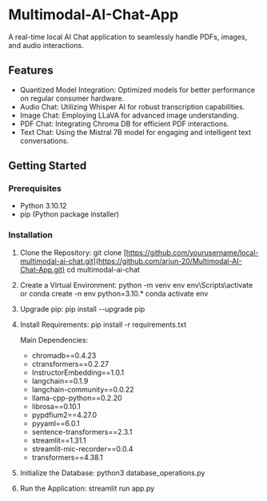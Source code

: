 # Multimodal-AI-Chat-App
A real-time local AI Chat application to seamlessly handle PDFs, images, and audio interactions.
## Features

- Quantized Model Integration: Optimized models for better performance on regular consumer hardware.
- Audio Chat: Utilizing Whisper AI for robust transcription capabilities.
- Image Chat: Employing LLaVA for advanced image understanding.
- PDF Chat: Integrating Chroma DB for efficient PDF interactions.
- Text Chat: Using the Mistral 7B model for engaging and intelligent text conversations.

## Getting Started

### Prerequisites

- Python 3.10.12
- pip (Python package installer)

### Installation

1. Clone the Repository:
    git clone [https://github.com/yourusername/local-multimodal-ai-chat.git](https://github.com/arjun-20/Multimodal-AI-Chat-App.git)
    cd multimodal-ai-chat

    
2. Create a Virtual Environment:
    python -m venv env
    env\Scripts\activate
    or
   conda create -n env python=3.10.*
   conda activate env
    

4. Upgrade pip:
    pip install --upgrade pip
    

5. Install Requirements:
    pip install -r requirements.txt
    

    Main Dependencies:
    - chromadb==0.4.23
    - ctransformers==0.2.27
    - InstructorEmbedding==1.0.1
    - langchain==0.1.9
    - langchain-community==0.0.22
    - llama-cpp-python==0.2.20
    - librosa==0.10.1
    - pypdfium2==4.27.0
    - pyyaml==6.0.1
    - sentence-transformers==2.3.1
    - streamlit==1.31.1
    - streamlit-mic-recorder==0.0.4
    - transformers==4.38.1

6. Initialize the Database:
   python3 database_operations.py
    

7. Run the Application:
    streamlit run app.py
    
